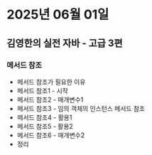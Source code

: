 # 2025년 06월 01일

## 김영한의 실전 자바 - 고급 3편

### 메서드 참조

- 메서드 참조가 필요한 이유
- 메서드 참조1 - 시작
- 메서드 참조2 - 매개변수1
- 메서드 참조3 - 임의 객체의 인스턴스 메서드 참조
- 메서드 참조4 - 활용1
- 메서드 참조5 - 활용2
- 메서드 참조6 - 매개변수2
- 정리
